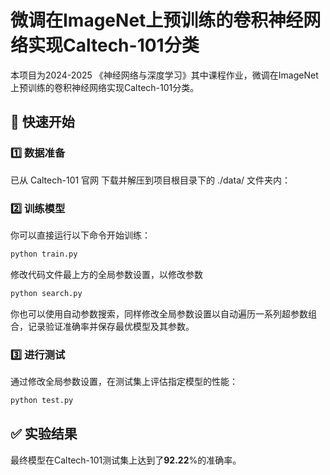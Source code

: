 # 微调在ImageNet上预训练的卷积神经网络实现Caltech-101分类
本项目为2024-2025 《神经网络与深度学习》其中课程作业，微调在ImageNet上预训练的卷积神经网络实现Caltech-101分类。

## 🚀 快速开始
### 1️⃣ 数据准备
已从 Caltech-101 官网 下载并解压到项目根目录下的 ./data/ 文件夹内：

### 2️⃣ 训练模型
你可以直接运行以下命令开始训练：

``` bash
python train.py
``` 
修改代码文件最上方的全局参数设置，以修改参数

``` bash
python search.py
``` 
你也可以使用自动参数搜索，同样修改全局参数设置以自动遍历一系列超参数组合，记录验证准确率并保存最优模型及其参数。


### 3️⃣  进行测试
通过修改全局参数设置，在测试集上评估指定模型的性能：

``` bash
python test.py
``` 


## ✅ 实验结果
最终模型在Caltech-101测试集上达到了**92.22**%的准确率。


